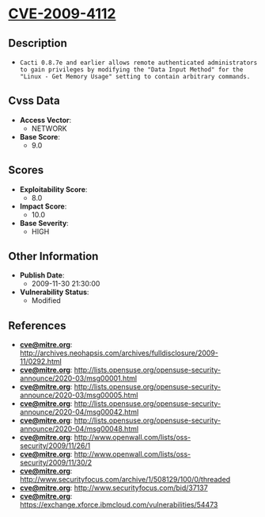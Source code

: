 
# [CVE-2009-4112](http://archives.neohapsis.com/archives/fulldisclosure/2009-11/0292.html)

## Description

- `Cacti 0.8.7e and earlier allows remote authenticated administrators to gain privileges by modifying the "Data Input Method" for the "Linux - Get Memory Usage" setting to contain arbitrary commands.`

## Cvss Data

- **Access Vector**:
  - NETWORK
- **Base Score**:
  - 9.0

## Scores

- **Exploitability Score**:
  - 8.0
- **Impact Score**:
  - 10.0
- **Base Severity**:
  - HIGH

## Other Information

- **Publish Date**:
  - 2009-11-30 21:30:00
- **Vulnerability Status**:
  - Modified

## References

- **cve@mitre.org**: http://archives.neohapsis.com/archives/fulldisclosure/2009-11/0292.html
- **cve@mitre.org**: http://lists.opensuse.org/opensuse-security-announce/2020-03/msg00001.html
- **cve@mitre.org**: http://lists.opensuse.org/opensuse-security-announce/2020-03/msg00005.html
- **cve@mitre.org**: http://lists.opensuse.org/opensuse-security-announce/2020-04/msg00042.html
- **cve@mitre.org**: http://lists.opensuse.org/opensuse-security-announce/2020-04/msg00048.html
- **cve@mitre.org**: http://www.openwall.com/lists/oss-security/2009/11/26/1
- **cve@mitre.org**: http://www.openwall.com/lists/oss-security/2009/11/30/2
- **cve@mitre.org**: http://www.securityfocus.com/archive/1/508129/100/0/threaded
- **cve@mitre.org**: http://www.securityfocus.com/bid/37137
- **cve@mitre.org**: https://exchange.xforce.ibmcloud.com/vulnerabilities/54473
